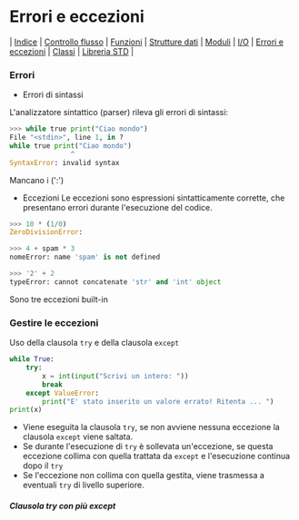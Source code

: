 # Errori e eccezioni
| [Indice](readme.md) | [Controllo flusso](flusso.md) | [Funzioni](funzioni.md) | [Strutture dati](strutture.md) | [Moduli](moduli.md) | [I/O](io.md) | [Errori e eccezioni](errori.md) | [Classi](classi.md) | [Libreria STD](libreria.md) | 

### Errori
+ Errori di sintassi

L'analizzatore sintattico (parser) rileva gli errori di sintassi:
```PYTHON
>>> while true print("Ciao mondo")
File "<stdin>", line 1, in ?
while true print("Ciao mondo")
               ^
SyntaxError: invalid syntax
```
Mancano i (':')

+ Eccezioni
Le eccezioni sono espressioni sintatticamente corrette, che presentano errori
durante l'esecuzione del codice.
```PYTHON
>>> 10 * (1/0)
ZeroDivisionError:

>>> 4 + spam * 3
nomeError: name 'spam' is not defined

>>> '2' + 2
typeError: cannot concatenate 'str' and 'int' object
```
Sono tre eccezioni built-in

### Gestire le eccezioni
Uso della clausola `try` e della clausola `except`
```PYTHON
while True:
    try:
        x = int(input("Scrivi un intero: "))
        break
    except ValueError:
        print("E' stato inserito un valore errato! Ritenta ... ")
print(x) 
```
+ Viene eseguita la clausola `try`, se non avviene nessuna eccezione la clausola 
`except` viene saltata. 
+ Se durante l'esecuzione di `try` è sollevata un'eccezione, se questa eccezione 
collima con quella trattata da `except` e l'esecuzione continua dopo il `try`
+ Se l'eccezione non collima con quella gestita, viene trasmessa a eventuali `try`
di livello superiore.

##### Clausola try con più except


```PYTHON


```
